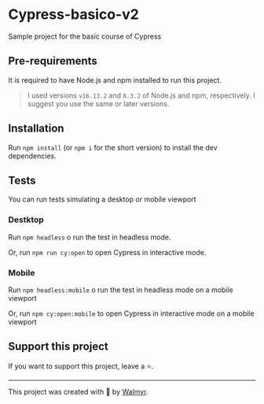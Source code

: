 # Cypress-basico-v2

Sample project for the basic course of Cypress

## Pre-requirements

It is required to have Node.js and npm installed to run this project.

> I used versions `v16.13.2` and `8.3.2` of Node.js and npm, respectively. I suggest you use the same or later versions.

## Installation

Run `npm install` (or `npm i` for the short version) to install the dev dependencies.

## Tests
You can run tests simulating a desktop or mobile viewport

### Destktop

Run `npm headless` o run the test in headless mode.

Or, run `npm run cy:open` to open Cypress in interactive mode.

### Mobile

Run `npm headless:mobile` o run the test in headless mode on a mobile viewport

Or, run `npm cy:open:mobile` to open Cypress in interactive mode on a mobile viewport

## Support this project

If you want to support this project, leave a ⭐.

___

This project was created with 💚 by [Walmyr](https://walmyr.dev).